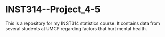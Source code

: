 # INST314--Project_4-5
This is a repository for my INST314 statistics course. It contains data from several students at UMCP regarding factors that hurt mental health.

